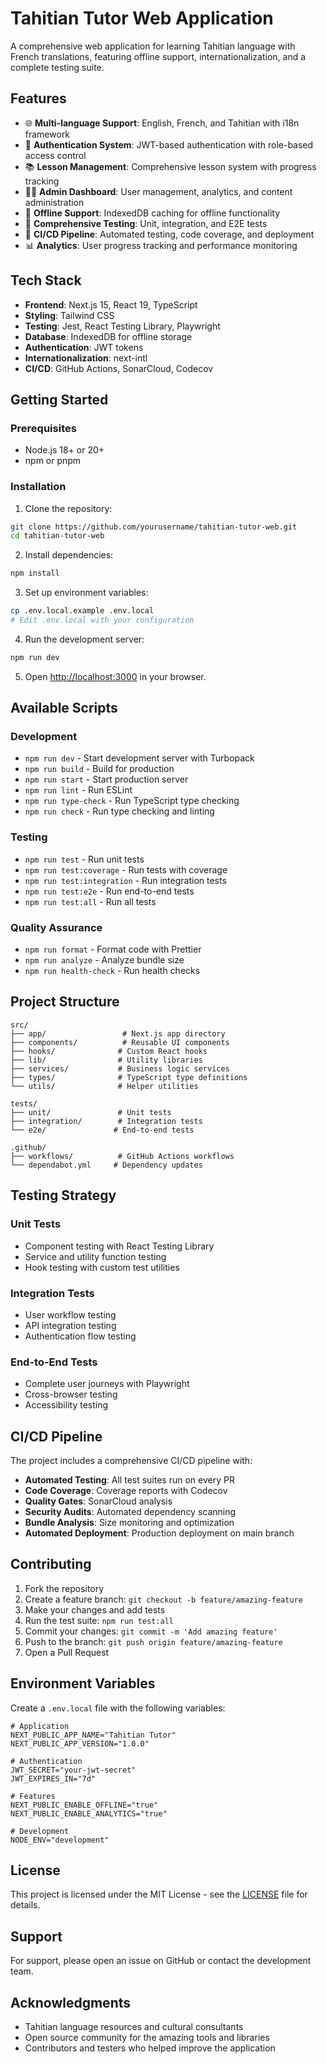 # Tahitian Tutor Web Application

A comprehensive web application for learning Tahitian language with French translations, featuring offline support, internationalization, and a complete testing suite.

## Features

- 🌐 **Multi-language Support**: English, French, and Tahitian with i18n framework
- 🔐 **Authentication System**: JWT-based authentication with role-based access control
- 📚 **Lesson Management**: Comprehensive lesson system with progress tracking
- 👨‍💼 **Admin Dashboard**: User management, analytics, and content administration
- 📱 **Offline Support**: IndexedDB caching for offline functionality
- 🧪 **Comprehensive Testing**: Unit, integration, and E2E tests
- 🚀 **CI/CD Pipeline**: Automated testing, code coverage, and deployment
- 📊 **Analytics**: User progress tracking and performance monitoring

## Tech Stack

- **Frontend**: Next.js 15, React 19, TypeScript
- **Styling**: Tailwind CSS
- **Testing**: Jest, React Testing Library, Playwright
- **Database**: IndexedDB for offline storage
- **Authentication**: JWT tokens
- **Internationalization**: next-intl
- **CI/CD**: GitHub Actions, SonarCloud, Codecov

## Getting Started

### Prerequisites

- Node.js 18+ or 20+
- npm or pnpm

### Installation

1. Clone the repository:
```bash
git clone https://github.com/yourusername/tahitian-tutor-web.git
cd tahitian-tutor-web
```

2. Install dependencies:
```bash
npm install
```

3. Set up environment variables:
```bash
cp .env.local.example .env.local
# Edit .env.local with your configuration
```

4. Run the development server:
```bash
npm run dev
```

5. Open [http://localhost:3000](http://localhost:3000) in your browser.

## Available Scripts

### Development
- `npm run dev` - Start development server with Turbopack
- `npm run build` - Build for production
- `npm run start` - Start production server
- `npm run lint` - Run ESLint
- `npm run type-check` - Run TypeScript type checking
- `npm run check` - Run type checking and linting

### Testing
- `npm run test` - Run unit tests
- `npm run test:coverage` - Run tests with coverage
- `npm run test:integration` - Run integration tests
- `npm run test:e2e` - Run end-to-end tests
- `npm run test:all` - Run all tests

### Quality Assurance
- `npm run format` - Format code with Prettier
- `npm run analyze` - Analyze bundle size
- `npm run health-check` - Run health checks

## Project Structure

```
src/
├── app/                 # Next.js app directory
├── components/          # Reusable UI components
├── hooks/              # Custom React hooks
├── lib/                # Utility libraries
├── services/           # Business logic services
├── types/              # TypeScript type definitions
└── utils/              # Helper utilities

tests/
├── unit/               # Unit tests
├── integration/        # Integration tests
└── e2e/               # End-to-end tests

.github/
├── workflows/          # GitHub Actions workflows
└── dependabot.yml     # Dependency updates
```

## Testing Strategy

### Unit Tests
- Component testing with React Testing Library
- Service and utility function testing
- Hook testing with custom test utilities

### Integration Tests
- User workflow testing
- API integration testing
- Authentication flow testing

### End-to-End Tests
- Complete user journeys with Playwright
- Cross-browser testing
- Accessibility testing

## CI/CD Pipeline

The project includes a comprehensive CI/CD pipeline with:

- **Automated Testing**: All test suites run on every PR
- **Code Coverage**: Coverage reports with Codecov
- **Quality Gates**: SonarCloud analysis
- **Security Audits**: Automated dependency scanning
- **Bundle Analysis**: Size monitoring and optimization
- **Automated Deployment**: Production deployment on main branch

## Contributing

1. Fork the repository
2. Create a feature branch: `git checkout -b feature/amazing-feature`
3. Make your changes and add tests
4. Run the test suite: `npm run test:all`
5. Commit your changes: `git commit -m 'Add amazing feature'`
6. Push to the branch: `git push origin feature/amazing-feature`
7. Open a Pull Request

## Environment Variables

Create a `.env.local` file with the following variables:

```env
# Application
NEXT_PUBLIC_APP_NAME="Tahitian Tutor"
NEXT_PUBLIC_APP_VERSION="1.0.0"

# Authentication
JWT_SECRET="your-jwt-secret"
JWT_EXPIRES_IN="7d"

# Features
NEXT_PUBLIC_ENABLE_OFFLINE="true"
NEXT_PUBLIC_ENABLE_ANALYTICS="true"

# Development
NODE_ENV="development"
```

## License

This project is licensed under the MIT License - see the [LICENSE](LICENSE) file for details.

## Support

For support, please open an issue on GitHub or contact the development team.

## Acknowledgments

- Tahitian language resources and cultural consultants
- Open source community for the amazing tools and libraries
- Contributors and testers who helped improve the application
